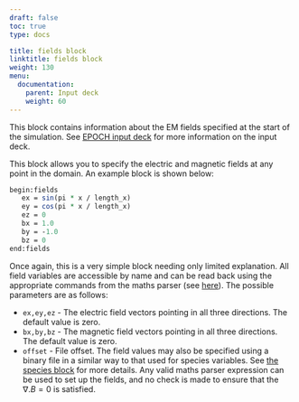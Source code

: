 ```yaml
---
draft: false
toc: true
type: docs

title: fields block
linktitle: fields block
weight: 130
menu:
  documentation:
    parent: Input deck
    weight: 60
---
```


This block contains information about the EM fields specified at the
start of the simulation. See [EPOCH input
deck][Input_deck] for more information on the input
deck.

This block allows you to specify the electric and magnetic fields at any
point in the domain. An example block is shown below:

```perl
begin:fields
   ex = sin(pi * x / length_x)
   ey = cos(pi * x / length_x)
   ez = 0
   bx = 1.0
   by = -1.0
   bz = 0
end:fields
```

Once again, this is a very simple block needing only limited
explanation. All field variables are accessible by name and can be read
back using the appropriate commands from the maths parser (see
[here][Maths_parser__constants]). The possible
parameters are as follows:
- `ex,ey,ez` - The electric field vectors pointing in all
three directions. The default value is zero.
- `bx,by,bz` - The magnetic field vectors pointing in all
three directions. The default value is zero.
- `offset` - File offset. The field values may also be
specified using a binary file in a similar way to that used for species
variables. See [the species block][Input_deck_species]
for more details.
Any valid maths parser expression can be used to set up the fields, and
no check is made to ensure that the $\nabla.B = 0$ is satisfied.



<!-- ########################  Cross references  ######################## -->


[Input_deck]: /documentation/input_deck/input_deck
[Input_deck_species]: /documentation/input_deck/input_deck_species
[Maths_parser__constants]: /documentation/code_details/maths_parser/#constants
